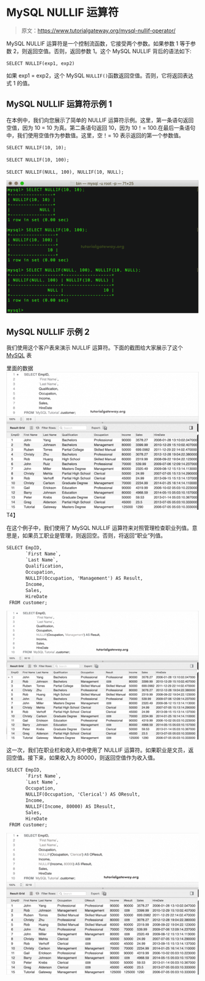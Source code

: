 # MySQL NULLIF 运算符

> 原文：<https://www.tutorialgateway.org/mysql-nullif-operator/>

MySQL NULLIF 运算符是一个控制流函数，它接受两个参数。如果参数 1 等于参数 2，则返回空值。否则，返回参数 1。这个 MySQL NULLIF 背后的语法如下:

```
SELECT NULLIF(exp1, exp2) 
```

如果 exp1 = exp2，这个 MySQL `NULLIF()`函数返回空值。否则，它将返回表达式 1 的值。

## MySQL NULLIF 运算符示例 1

在本例中，我们向您展示了简单的 NULLIF 运算符示例。这里，第一条语句返回空值，因为 10 = 10 为真。第二条语句返回 10，因为 10！= 100.在最后一条语句中，我们使用空值作为参数值。这里，空！= 10 表示返回的第一个参数值。

```
SELECT NULLIF(10, 10);

SELECT NULLIF(10, 100);

SELECT NULLIF(NULL, 100), NULLIF(10, NULL);
```

![MySQL NULLIF Operator 1](img/110b0ce45c63443234bf061571ba120c.png)

## MySQL NULLIF 示例 2

我们使用这个客户表来演示 NULLIF 运算符。下面的截图给大家展示了这个 [MySQL](https://www.tutorialgateway.org/mysql-tutorial/) 表

里面的数据![MySQL NULLIF Operator 2](img/e550394b08cd877458bea8fd872183c5.png)T4】

在这个例子中，我们使用了 MySQL NULLIF 运算符来对照管理检查职业列值。意思是，如果员工职业是管理，则返回空。否则，将返回“职业”列值。

```
SELECT EmpID, 
       `First Name`,
       `Last Name`,
       Qualification,
       Occupation,
       NULLIF(Occupation, 'Management') AS Result,
       Income,
       Sales,
       HireDate
 FROM customer;
```

![MySQL NULLIF Operator 3](img/af1fbed3a2ec0bb4deff76bb228ed08f.png)

这一次，我们在职业栏和收入栏中使用了 NULLIF 运算符。如果职业是文员，返回空值。接下来，如果收入为 80000，则返回空值作为收入值。

```
SELECT EmpID, 
       `First Name`,
       `Last Name`,
       Occupation,
       NULLIF(Occupation, 'Clerical') AS OResult,
       Income,
       NULLIF(Income, 80000) AS IResult,
       Sales,
       HireDate
 FROM customer;
```

![MySQL NULLIF Operator 4](img/6b3ad19c7b11ee1596ccd85d60db40dd.png)